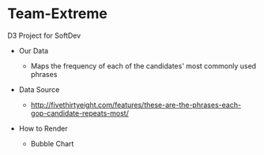 # Team-Extreme
D3 Project for SoftDev

- Our Data
  - Maps the frequency of each of the candidates' most commonly used phrases
   
- Data Source 
  - http://fivethirtyeight.com/features/these-are-the-phrases-each-gop-candidate-repeats-most/

- How to Render
  - Bubble Chart
